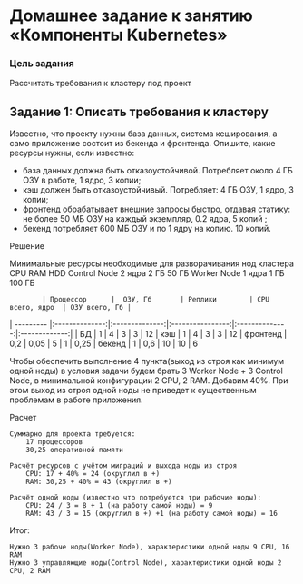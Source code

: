 # Домашнее задание к занятию «Компоненты Kubernetes»

### Цель задания

Рассчитать требования к кластеру под проект

## Задание 1: Описать требования к кластеру
Известно, что проекту нужны база данных, система кеширования, а само приложение состоит из бекенда и фронтенда. Опишите, какие ресурсы нужны, если известно:

* база данных должна быть отказоустойчивой. Потребляет около 4 ГБ ОЗУ в работе, 1 ядро, 3 копии;
* кэш должен быть отказоустойчивый. Потребляет: 4 ГБ ОЗУ, 1 ядро, 3 копии;
* фронтенд обрабатывает внешние запросы быстро, отдавая статику: не более 50 МБ ОЗУ на каждый экземпляр, 0.2 ядра, 5 копий ;
* бекенд потребляет 600 МБ ОЗУ и по 1 ядру на копию. 10 копий.

Решение

Минимальные ресурсы необходимые для разворачивания нод кластера
	             CPU 	RAM 	HDD
Control Node 	2 ядра 	2 ГБ 	50 ГБ
Worker Node 	1 ядра 	1 ГБ 	100 ГБ

            | Процессор      |  ОЗУ, Гб       | Реплики        | CPU всего, ядро  | ОЗУ всего, Гб |
| --------- |:--------------:|:--------------:|:----------------:|:--------------:|:-------------:|
| БД        | 1              | 4              | 3               | 3               | 12
| кэш       | 1              | 4              | 3               | 3               | 12
| фронтенд  | 0,2            | 0,05           | 5               | 1               | 0,25
| бекенд    | 1              | 0,6            | 10              | 10              | 6 



Чтобы обеспечить выполнение 4 пункта(выход из строя как минимум одной ноды) в условия задачи будем брать 3 Worker Node + 3 Control Node, в минимальной конфигурации 2 CPU, 2 RAM.
Добавим 40%. При этом выход из строя одной ноды не приведет к существенным проблемам в работе приложения.

Расчет

    Суммарно для проекта требуется:
        17 процессоров
        30,25 оперативной памяти

    Расчёт ресурсов с учётом миграций и выхода ноды из строя
        CPU: 17 + 40% = 24 (округлил в +)
        RAM: 30,25 + 40% = 43 (округлил в +)

    Расчёт одной ноды (известно что потребуется три рабочие ноды):
        CPU: 24 / 3 = 8 + 1 (на работу самой ноды) = 9
        RAM: 43 / 3 = 15 (округлил в +) +1 (на работу самой ноды) = 16

Итог:

    Нужно 3 рабоче ноды(Worker Node), характеристики одной ноды 9 CPU, 16 RAM
    Нужно 3 управляющие ноды(Control Node), характеристики одной ноды 2 CPU, 2 RAM